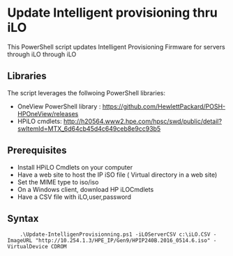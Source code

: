 # Update Intelligent provisioning thru iLO

This PowerShell script updates Intelligent Provisioning Firmware for servers through iLO
through iLO

## Libraries
The script leverages the follwoing PowerShell libraries:
* OneView PowerShell library : https://github.com/HewlettPackard/POSH-HPOneView/releases
* HPiLO cmdlets: http://h20564.www2.hpe.com/hpsc/swd/public/detail?swItemId=MTX_6d64cb45d4c649ceb8e9cc93b5



## Prerequisites
* Install HPiLO Cmdlets on your computer
* Have a web site to host the IP iSO file ( Virtual directory in a web site)
* Set the MIME type to iso/iso
* On a Windows client, download HP iLOCmdlets
* Have a CSV file with iLO,user,password



## Syntax


```
    .\Update-IntelligenProvisionning.ps1 -iLOServerCSV c:\iLO.CSV -ImageURL "http://10.254.1.3/HPE_IP/Gen9/HPIP240B.2016_0514.6.iso" -VirtualDevice CDROM

```


